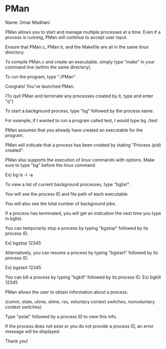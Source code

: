 # PMan
Name: Omar Madhani

PMan allows you to start and manage multiple processes at a time. Even if a process is running, PMan will continue to accept user input.

Ensure that PMan.c, PMan.h, and the Makefile are all in the same linux directory.

To compile PMan.c and create an executable, simply type "make" in your command line (within the same directory).

To run the program, type "./PMan"

Congrats! You've launched PMan.

(To quit PMan and terminate any processes created by it, type and enter "q")

To start a background process, type "bg" followed by the process name. 

For example, if I wanted to run a program called test, I would type bg ./test

PMan assumes that you already have created an executable for the program.

PMan will indicate that a process has been created by stating "Process (pid) created".

PMan also supports the execution of linux commands with options. Make sure to type "bg" before the linux command.

Ex) bg ls -l -a

To view a list of current background processes, type "bglist".

You will see the process ID and file path of each executable.

You will also see the total number of background jobs.

If a process has terminated, you will get an indication the next time you type in bglist.

You can temporarily stop a process by typing "bgstop" followed by its process ID.

Ex) bgstop 12345

Alternatively, you can resume a process by typing "bgstart" followed by its process ID.

Ex) bgstart 12345

You can kill a process by typing "bgkill" followed by its process ID.
Ex) bgkill 12345

PMan allows the user to obtain information about a process.

(comm, state, utime, stime, rss, voluntary context switches, nonvoluntary context switches)

Type "pstat" followed by a process ID to view this info.

If the process does not exist or you do not provide a process ID, an error message will be displayed.

Thank you!
